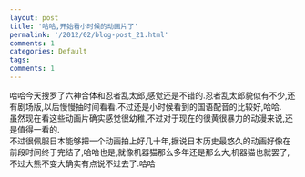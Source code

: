 ```yaml
---
layout: post
title: '哈哈,开始看小时候的动画片了'
permalink: '/2012/02/blog-post_21.html'
comments: 1
categories: Default
tags: 
comments: 1
---
```

  

<div><a href="http://3.bp.blogspot.com/-xcivSRvObXY/T0PSutZPAhI/AAAAAAAAB44/x4tC7P8AnUg/s1600/image-721962.png"><img alt="" border="0" id="BLOGGER_PHOTO_ID_5711640452337173010" src="http://3.bp.blogspot.com/-xcivSRvObXY/T0PSutZPAhI/AAAAAAAAB44/x4tC7P8AnUg/s320/image-721962.png"/></a><br/></div>

<div>哈哈今天搜罗了六神合体和忍者乱太郎,感觉还是不错的.忍者乱太郎貌似有不少,还有剧场版,以后慢慢抽时间看看.不过还是小时候看到的国语配音的比较好,哈哈<a href="http://2.bp.blogspot.com/-wHPeQ9CH_So/T0PSurjSAnI/AAAAAAAAB5A/8g-1sGjVD_Y/s1600/1E3-722583.gif"><img alt="" border="0" id="BLOGGER_PHOTO_ID_5711640451842441842" src="http://2.bp.blogspot.com/-wHPeQ9CH_So/T0PSurjSAnI/AAAAAAAAB5A/8g-1sGjVD_Y/s320/1E3-722583.gif"/></a>.</div>

 

<div>虽然现在看这些动画片确实感觉很幼稚,不过对于现在的很黄很暴力的动漫来说,还是值得一看的.<a href="http://2.bp.blogspot.com/-jysXvLP5CLA/T0PSu3BxB0I/AAAAAAAAB5M/0NtO1AiH1fY/s1600/364-723068.gif"><img alt="" border="0" id="BLOGGER_PHOTO_ID_5711640454923093826" src="http://2.bp.blogspot.com/-jysXvLP5CLA/T0PSu3BxB0I/AAAAAAAAB5M/0NtO1AiH1fY/s320/364-723068.gif"/></a><a href="http://3.bp.blogspot.com/-R-N0gsMDAY0/T0PSvLMFvZI/AAAAAAAAB5c/ZJi4oYlUa0Y/s1600/343-724089.gif"><img alt="" border="0" id="BLOGGER_PHOTO_ID_5711640460335103378" src="http://3.bp.blogspot.com/-R-N0gsMDAY0/T0PSvLMFvZI/AAAAAAAAB5c/ZJi4oYlUa0Y/s320/343-724089.gif"/></a><a href="http://1.bp.blogspot.com/-1bP-WcNat3Y/T0PSvczK7nI/AAAAAAAAB5k/bnE02akE4Y8/s1600/32B-725342.gif"><img alt="" border="0" id="BLOGGER_PHOTO_ID_5711640465062424178" src="http://1.bp.blogspot.com/-1bP-WcNat3Y/T0PSvczK7nI/AAAAAAAAB5k/bnE02akE4Y8/s320/32B-725342.gif"/></a><a href="http://2.bp.blogspot.com/-K-wEf2wYds4/T0PSvcPHqGI/AAAAAAAAB50/zDIpugXOxDg/s1600/330-725718.gif"><img alt="" border="0" id="BLOGGER_PHOTO_ID_5711640464911214690" src="http://2.bp.blogspot.com/-K-wEf2wYds4/T0PSvcPHqGI/AAAAAAAAB50/zDIpugXOxDg/s320/330-725718.gif"/></a><a href="http://2.bp.blogspot.com/-7opwOuPQtxY/T0PSvooOtGI/AAAAAAAAB58/jwlXTtZ_RZQ/s1600/338-726847.gif"><img alt="" border="0" id="BLOGGER_PHOTO_ID_5711640468237759586" src="http://2.bp.blogspot.com/-7opwOuPQtxY/T0PSvooOtGI/AAAAAAAAB58/jwlXTtZ_RZQ/s320/338-726847.gif"/></a><a href="http://2.bp.blogspot.com/-K-wEf2wYds4/T0PSvcPHqGI/AAAAAAAAB50/zDIpugXOxDg/s1600/330-725718.gif"><img alt="" border="0" id="BLOGGER_PHOTO_ID_5711640464911214690" src="http://2.bp.blogspot.com/-K-wEf2wYds4/T0PSvcPHqGI/AAAAAAAAB50/zDIpugXOxDg/s320/330-725718.gif"/></a></div>

 

<div>不过很佩服日本能够把一个动画拍上好几十年,据说日本历史最悠久的动画好像在前段时间终于完结了,哈哈也是,就像机器猫那么多年还是那么大,机器猫也就罢了,不过大熊不变大确实有点说不过去了.哈哈<a href="http://2.bp.blogspot.com/-wHPeQ9CH_So/T0PSurjSAnI/AAAAAAAAB5A/8g-1sGjVD_Y/s1600/1E3-722583.gif"><img alt="" border="0" id="BLOGGER_PHOTO_ID_5711640451842441842" src="http://2.bp.blogspot.com/-wHPeQ9CH_So/T0PSurjSAnI/AAAAAAAAB5A/8g-1sGjVD_Y/s320/1E3-722583.gif"/></a></div>